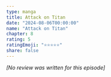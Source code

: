 ```yaml
---
type: manga
title: Attack on Titan
date: "2024-08-06T00:00:00"
name: "Attack on Titan"
chapter: 8
rating: 5
ratingEmoji: "⭐️⭐️⭐️⭐️⭐️"
share: false
---
```


_[No review was written for this episode]_
